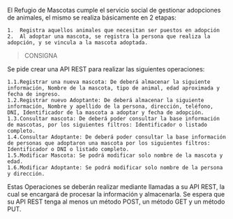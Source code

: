 El Refugio de Mascotas cumple el servicio social de gestionar adopciones de animales, el mismo se realiza básicamente en 2 etapas:

    1.	Registra aquellos animales que necesitan ser puestos en adopción
    2.	Al adoptar una mascota, se registra la persona que realiza la adopción, y se vincula a la mascota adoptada.

>CONSIGNA


Se pide crear una API REST para realizar las siguientes operaciones:

    1.1.Registrar una nueva mascota: De deberá almacenar la siguiente información, Nombre de la mascota, tipo de animal, edad aproximada y fecha de ingreso.
    1.2.Registrar nuevo Adoptante: De deberá almacenar la siguiente información, Nombre y apellido de la persona, dirección, teléfono, DNI, Identificador de la mascota a adoptar y fecha de adopción.
    1.3.Consultar mascota: De deberá poder consultar la base información de mascotas, por los siguientes filtros: Identificador o listado completo.
    1.4.Consultar Adoptante: De deberá poder consultar la base información de personas que adoptaron una mascota por los siguientes filtros: Identificador o DNI o listado completo.
    1.5.Modificar Mascota: Se podrá modificar solo nombre de la mascota y edad.
    1.6.Modificar Adoptante: Se podrá modificar solo nombre de la persona y dirección.


Estas Operaciones se deberán realizar mediante llamadas a su API REST, la cual se encargará de procesar la información y almacenarla.
Se espera que su API REST  tenga al menos un método POST, un método GET y un método PUT.
